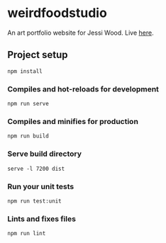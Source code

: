 # weirdfoodstudio

An art portfolio website for Jessi Wood. Live [here](weirdfoodstudio.ca).


## Project setup
```
npm install
```

### Compiles and hot-reloads for development
```
npm run serve
```

### Compiles and minifies for production
```
npm run build
```

### Serve build directory
```
serve -l 7200 dist
```

### Run your unit tests
```
npm run test:unit
```

### Lints and fixes files
```
npm run lint
```
